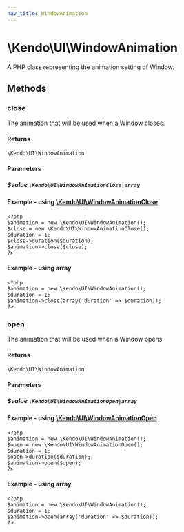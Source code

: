 ```yaml
---
nav_title: WindowAnimation
---
```


# \Kendo\UI\WindowAnimation

A PHP class representing the animation setting of Window.


## Methods

### close

The animation that will be used when a Window closes.

#### Returns
`\Kendo\UI\WindowAnimation`

#### Parameters

##### $value `\Kendo\UI\WindowAnimationClose|array`


#### Example - using [\Kendo\UI\WindowAnimationClose](/api/wrappers/php/Kendo/UI/WindowAnimationClose)
    <?php
    $animation = new \Kendo\UI\WindowAnimation();
    $close = new \Kendo\UI\WindowAnimationClose();
    $duration = 1;
    $close->duration($duration);
    $animation->close($close);
    ?>

#### Example - using array

    <?php
    $animation = new \Kendo\UI\WindowAnimation();
    $duration = 1;
    $animation->close(array('duration' => $duration));
    ?>

### open

The animation that will be used when a Window opens.

#### Returns
`\Kendo\UI\WindowAnimation`

#### Parameters

##### $value `\Kendo\UI\WindowAnimationOpen|array`


#### Example - using [\Kendo\UI\WindowAnimationOpen](/api/wrappers/php/Kendo/UI/WindowAnimationOpen)
    <?php
    $animation = new \Kendo\UI\WindowAnimation();
    $open = new \Kendo\UI\WindowAnimationOpen();
    $duration = 1;
    $open->duration($duration);
    $animation->open($open);
    ?>

#### Example - using array

    <?php
    $animation = new \Kendo\UI\WindowAnimation();
    $duration = 1;
    $animation->open(array('duration' => $duration));
    ?>

